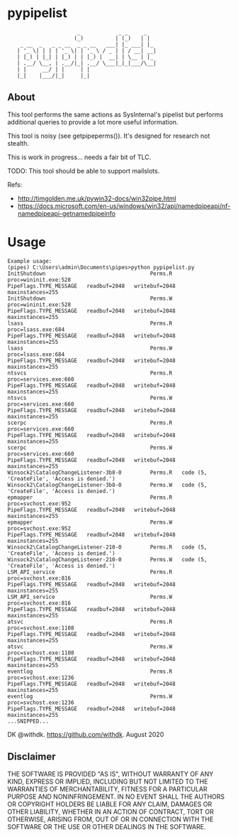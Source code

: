 # pypipelist
```
                      _            _ _     _
                     (_)          | (_)   | |
    _ __  _   _ _ __  _ _ __   ___| |_ ___| |_
   | '_ \| | | | '_ \| | '_ \ / _ | | / __| __|
   | |_) | |_| | |_) | | |_) |  __| | \__ | |_
   | .__/ \__, | .__/|_| .__/ \___|_|_|___/\__|
   | |     __/ | |     | |
   |_|    |___/|_|     |_|
```

## About
This tool performs the same actions as SysInternal's pipelist but performs additional queries to
provide a lot more useful information.

This tool is noisy (see getpipeperms()). It's designed for research not stealth.

This is work in progress... needs a fair bit of TLC.

TODO:
This tool should be able to support mailslots.

Refs:
* http://timgolden.me.uk/pywin32-docs/win32pipe.html
* https://docs.microsoft.com/en-us/windows/win32/api/namedpipeapi/nf-namedpipeapi-getnamedpipeinfo

# Usage
```
Example usage:
(pipes) C:\Users\admin\Documents\pipes>python pypipelist.py
InitShutdown                                 Perms.R   proc=wininit.exe:528                                                          PipeFlags.TYPE_MESSAGE   readbuf=2048   writebuf=2048   maxinstances=255
InitShutdown                                 Perms.W   proc=wininit.exe:528                                                          PipeFlags.TYPE_MESSAGE   readbuf=2048   writebuf=2048   maxinstances=255
lsass                                        Perms.R   proc=lsass.exe:684                                                            PipeFlags.TYPE_MESSAGE   readbuf=2048   writebuf=2048   maxinstances=255
lsass                                        Perms.W   proc=lsass.exe:684                                                            PipeFlags.TYPE_MESSAGE   readbuf=2048   writebuf=2048   maxinstances=255
ntsvcs                                       Perms.R   proc=services.exe:660                                                         PipeFlags.TYPE_MESSAGE   readbuf=2048   writebuf=2048   maxinstances=255
ntsvcs                                       Perms.W   proc=services.exe:660                                                         PipeFlags.TYPE_MESSAGE   readbuf=2048   writebuf=2048   maxinstances=255
scerpc                                       Perms.R   proc=services.exe:660                                                         PipeFlags.TYPE_MESSAGE   readbuf=2048   writebuf=2048   maxinstances=255
scerpc                                       Perms.W   proc=services.exe:660                                                         PipeFlags.TYPE_MESSAGE   readbuf=2048   writebuf=2048   maxinstances=255
Winsock2\CatalogChangeListener-3b8-0         Perms.R   code (5, 'CreateFile', 'Access is denied.')
Winsock2\CatalogChangeListener-3b8-0         Perms.W   code (5, 'CreateFile', 'Access is denied.')
epmapper                                     Perms.R   proc=svchost.exe:952                                                          PipeFlags.TYPE_MESSAGE   readbuf=2048   writebuf=2048   maxinstances=255
epmapper                                     Perms.W   proc=svchost.exe:952                                                          PipeFlags.TYPE_MESSAGE   readbuf=2048   writebuf=2048   maxinstances=255
Winsock2\CatalogChangeListener-210-0         Perms.R   code (5, 'CreateFile', 'Access is denied.')
Winsock2\CatalogChangeListener-210-0         Perms.W   code (5, 'CreateFile', 'Access is denied.')
LSM_API_service                              Perms.R   proc=svchost.exe:816                                                          PipeFlags.TYPE_MESSAGE   readbuf=2048   writebuf=2048   maxinstances=255
LSM_API_service                              Perms.W   proc=svchost.exe:816                                                          PipeFlags.TYPE_MESSAGE   readbuf=2048   writebuf=2048   maxinstances=255
atsvc                                        Perms.R   proc=svchost.exe:1108                                                         PipeFlags.TYPE_MESSAGE   readbuf=2048   writebuf=2048   maxinstances=255
atsvc                                        Perms.W   proc=svchost.exe:1108                                                         PipeFlags.TYPE_MESSAGE   readbuf=2048   writebuf=2048   maxinstances=255
eventlog                                     Perms.R   proc=svchost.exe:1236                                                         PipeFlags.TYPE_MESSAGE   readbuf=2048   writebuf=2048   maxinstances=255
eventlog                                     Perms.W   proc=svchost.exe:1236                                                         PipeFlags.TYPE_MESSAGE   readbuf=2048   writebuf=2048   maxinstances=255
...SNIPPED...
```

DK @withdk. 
https://github.com/withdk. 
August 2020  

## Disclaimer
THE SOFTWARE IS PROVIDED "AS IS", WITHOUT WARRANTY OF ANY KIND, EXPRESS OR IMPLIED, INCLUDING BUT NOT LIMITED TO THE WARRANTIES OF MERCHANTABILITY, FITNESS FOR A PARTICULAR PURPOSE AND NONINFRINGEMENT. IN NO EVENT SHALL THE AUTHORS OR COPYRIGHT HOLDERS BE LIABLE FOR ANY CLAIM, DAMAGES OR OTHER LIABILITY, WHETHER IN AN ACTION OF CONTRACT, TORT OR OTHERWISE, ARISING FROM, OUT OF OR IN CONNECTION WITH THE SOFTWARE OR THE USE OR OTHER DEALINGS IN THE SOFTWARE.
